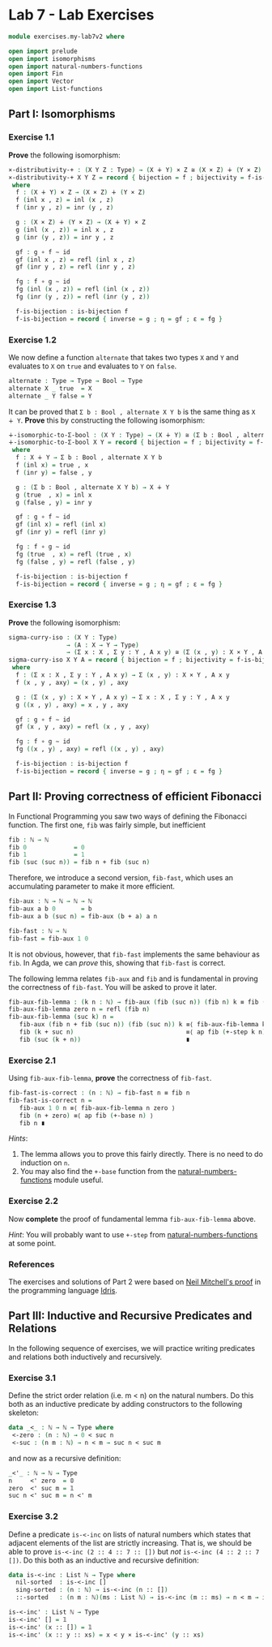 # Lab 7 - Lab Exercises

```agda
module exercises.my-lab7v2 where

open import prelude
open import isomorphisms
open import natural-numbers-functions
open import Fin
open import Vector
open import List-functions
```

## Part I: Isomorphisms

### Exercise 1.1

**Prove** the following isomorphism:

```agda
×-distributivity-+ : (X Y Z : Type) → (X ∔ Y) × Z ≅ (X × Z) ∔ (Y × Z)
×-distributivity-+ X Y Z = record { bijection = f ; bijectivity = f-is-bijection }
 where
  f : (X ∔ Y) × Z → (X × Z) ∔ (Y × Z)
  f (inl x , z) = inl (x , z)
  f (inr y , z) = inr (y , z)

  g : (X × Z) ∔ (Y × Z) → (X ∔ Y) × Z
  g (inl (x , z)) = inl x , z
  g (inr (y , z)) = inr y , z

  gf : g ∘ f ∼ id
  gf (inl x , z) = refl (inl x , z)
  gf (inr y , z) = refl (inr y , z)

  fg : f ∘ g ∼ id
  fg (inl (x , z)) = refl (inl (x , z))
  fg (inr (y , z)) = refl (inr (y , z))

  f-is-bijection : is-bijection f
  f-is-bijection = record { inverse = g ; η = gf ; ε = fg }

```

### Exercise 1.2

We now define a function `alternate` that takes two types `X` and `Y` and
evaluates to `X` on `true` and evaluates to `Y` on `false`.

```agda
alternate : Type → Type → Bool → Type
alternate X _ true  = X
alternate _ Y false = Y
```

It can be proved that `Σ b ꞉ Bool , alternate X Y b` is the same thing as `X ∔
Y`. **Prove** this by constructing the following isomorphism:

```agda
∔-isomorphic-to-Σ-bool : (X Y : Type) → (X ∔ Y) ≅ (Σ b ꞉ Bool , alternate X Y b)
∔-isomorphic-to-Σ-bool X Y = record { bijection = f ; bijectivity = f-is-bijection }
 where
  f : X ∔ Y → Σ b ꞉ Bool , alternate X Y b
  f (inl x) = true , x
  f (inr y) = false , y

  g : (Σ b ꞉ Bool , alternate X Y b) → X ∔ Y
  g (true  , x) = inl x
  g (false , y) = inr y

  gf : g ∘ f ∼ id
  gf (inl x) = refl (inl x)
  gf (inr y) = refl (inr y)

  fg : f ∘ g ∼ id
  fg (true  , x) = refl (true , x)
  fg (false , y) = refl (false , y)

  f-is-bijection : is-bijection f
  f-is-bijection = record { inverse = g ; η = gf ; ε = fg }
```

### Exercise 1.3

**Prove** the following isomorphism:

```agda
sigma-curry-iso : (X Y : Type)
                → (A : X → Y → Type)
                → (Σ x ꞉ X , Σ y ꞉ Y , A x y) ≅ (Σ (x , y) ꞉ X × Y , A x y)
sigma-curry-iso X Y A = record { bijection = f ; bijectivity = f-is-bijection }
 where
  f : (Σ x ꞉ X , Σ y ꞉ Y , A x y) → Σ (x , y) ꞉ X × Y , A x y
  f (x , y , axy) = (x , y) , axy

  g : (Σ (x , y) ꞉ X × Y , A x y) → Σ x ꞉ X , Σ y ꞉ Y , A x y
  g ((x , y) , axy) = x , y , axy

  gf : g ∘ f ∼ id
  gf (x , y , axy) = refl (x , y , axy)

  fg : f ∘ g ∼ id
  fg ((x , y) , axy) = refl ((x , y) , axy)

  f-is-bijection : is-bijection f
  f-is-bijection = record { inverse = g ; η = gf ; ε = fg }

```

## Part II: Proving correctness of efficient Fibonacci

In Functional Programming you saw two ways of defining the Fibonacci function.
The first one, `fib` was fairly simple, but inefficient

```agda
fib : ℕ → ℕ
fib 0             = 0
fib 1             = 1
fib (suc (suc n)) = fib n + fib (suc n)
```

Therefore, we introduce a second version, `fib-fast`, which uses an accumulating
parameter to make it more efficient.

```agda
fib-aux : ℕ → ℕ → ℕ → ℕ
fib-aux a b 0       = b
fib-aux a b (suc n) = fib-aux (b + a) a n

fib-fast : ℕ → ℕ
fib-fast = fib-aux 1 0
```

It is not obvious, however, that `fib-fast` implements the same behaviour as
`fib`. In Agda, we can *prove* this, showing that `fib-fast` is correct.

The following lemma relates `fib-aux` and `fib` and is fundamental in proving
the correctness of `fib-fast`. You will be asked to prove it later.

```agda
fib-aux-fib-lemma : (k n : ℕ) → fib-aux (fib (suc n)) (fib n) k ≡ fib (k + n)
fib-aux-fib-lemma zero n = refl (fib n)
fib-aux-fib-lemma (suc k) n = 
   fib-aux (fib n + fib (suc n)) (fib (suc n)) k ≡⟨ fib-aux-fib-lemma k (suc n) ⟩
   fib (k + suc n)                               ≡⟨ ap fib (+-step k n) ⟩
   fib (suc (k + n))                             ∎
```

### Exercise 2.1

Using `fib-aux-fib-lemma`, **prove** the correctness of `fib-fast`.

```agda
fib-fast-is-correct : (n : ℕ) → fib-fast n ≡ fib n
fib-fast-is-correct n = 
   fib-aux 1 0 n ≡⟨ fib-aux-fib-lemma n zero ⟩
   fib (n + zero) ≡⟨ ap fib (+-base n) ⟩
   fib n ∎
```

*Hints*:
1. The lemma allows you to prove this fairly directly. There is no need to do
induction on `n`.
1. You may also find the `+-base` function from the
[natural-numbers-functions](../natural-numbers-functions.lagda.md) module useful.

### Exercise 2.2

Now **complete** the proof of fundamental lemma `fib-aux-fib-lemma` above.

*Hint*: You will probably want to use `+-step` from
[natural-numbers-functions](../natural-numbers-functions.lagda.md) at some
point.

### References

The exercises and solutions of Part 2 were based on [Neil Mitchell's
proof][mitchell] in the programming language [Idris][idris].

[mitchell]: http://neilmitchell.blogspot.com/2017/05/proving-fib-equivalence.html
[idris]: https://en.wikipedia.org/wiki/Idris_(programming_language)

## Part III: Inductive and Recursive Predicates and Relations

In the following sequence of exercises, we will practice writing
predicates and relations both inductively and recursively.

### Exercise 3.1

Define the strict order relation (i.e. m < n) on the natural numbers.
Do this both as an inductive predicate by adding constructors to the
following skeleton:

```agda
data _<_ : ℕ → ℕ → Type where
 <-zero : (n : ℕ) → 0 < suc n
 <-suc : (n m : ℕ) → n < m → suc n < suc m
```

and now as a recursive definition:

```agda
_<'_ : ℕ → ℕ → Type
n     <' zero  = 𝟘
zero  <' suc m = 𝟙
suc n <' suc m = n <' m
```

### Exercise 3.2

Define a predicate `is-<-inc` on lists of natural numbers which states
that adjacent elements of the list are strictly increasing.  That is,
we should be able to prove `is-<-inc (2 :: 4 :: 7 :: [])` but *not*
`is-<-inc (4 :: 2 :: 7 [])`.  Do this both as an inductive and recursive
definition:

```agda
data is-<-inc : List ℕ → Type where
  nil-sorted  : is-<-inc []
  sing-sorted : (n : ℕ) → is-<-inc (n :: [])
  ::-sorted   : (n m : ℕ)(ms : List ℕ) → is-<-inc (m :: ms) → n < m → is-<-inc (n :: m :: ms)

is-<-inc' : List ℕ → Type
is-<-inc' [] = 𝟙
is-<-inc' (x :: []) = 𝟙
is-<-inc' (x :: y :: xs) = x < y × is-<-inc' (y :: xs)
```
